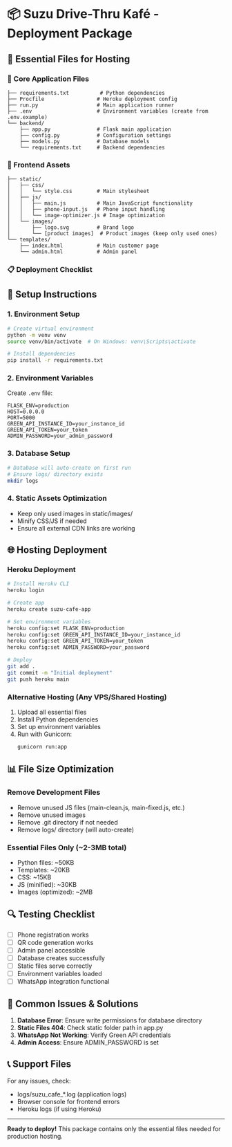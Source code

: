 # 📦 Suzu Drive-Thru Kafé - Deployment Package

## 🚀 Essential Files for Hosting

### 📁 Core Application Files
```
├── requirements.txt          # Python dependencies
├── Procfile                 # Heroku deployment config
├── run.py                   # Main application runner
├── .env                     # Environment variables (create from .env.example)
└── backend/
    ├── app.py               # Flask main application
    ├── config.py            # Configuration settings
    ├── models.py            # Database models
    └── requirements.txt     # Backend dependencies
```

### 🎨 Frontend Assets
```
├── static/
│   ├── css/
│   │   └── style.css        # Main stylesheet
│   ├── js/
│   │   ├── main.js          # Main JavaScript functionality
│   │   ├── phone-input.js   # Phone input handling
│   │   └── image-optimizer.js # Image optimization
│   └── images/
│       ├── logo.svg         # Brand logo
│       └── [product images]  # Product images (keep only used ones)
└── templates/
    ├── index.html           # Main customer page
    └── admin.html           # Admin panel
```

### 📋 Deployment Checklist

## 🔧 Setup Instructions

### 1. Environment Setup
```bash
# Create virtual environment
python -m venv venv
source venv/bin/activate  # On Windows: venv\Scripts\activate

# Install dependencies
pip install -r requirements.txt
```

### 2. Environment Variables
Create `.env` file:
```
FLASK_ENV=production
HOST=0.0.0.0
PORT=5000
GREEN_API_INSTANCE_ID=your_instance_id
GREEN_API_TOKEN=your_token
ADMIN_PASSWORD=your_admin_password
```

### 3. Database Setup
```bash
# Database will auto-create on first run
# Ensure logs/ directory exists
mkdir logs
```

### 4. Static Assets Optimization
- Keep only used images in static/images/
- Minify CSS/JS if needed
- Ensure all external CDN links are working

## 🌐 Hosting Deployment

### Heroku Deployment
```bash
# Install Heroku CLI
heroku login

# Create app
heroku create suzu-cafe-app

# Set environment variables
heroku config:set FLASK_ENV=production
heroku config:set GREEN_API_INSTANCE_ID=your_instance_id
heroku config:set GREEN_API_TOKEN=your_token
heroku config:set ADMIN_PASSWORD=your_password

# Deploy
git add .
git commit -m "Initial deployment"
git push heroku main
```

### Alternative Hosting (Any VPS/Shared Hosting)
1. Upload all essential files
2. Install Python dependencies
3. Set up environment variables
4. Run with Gunicorn:
   ```bash
   gunicorn run:app
   ```

## 📊 File Size Optimization

### Remove Development Files
- Remove unused JS files (main-clean.js, main-fixed.js, etc.)
- Remove unused images
- Remove .git directory if not needed
- Remove logs/ directory (will auto-create)

### Essential Files Only (~2-3MB total)
- Python files: ~50KB
- Templates: ~20KB
- CSS: ~15KB
- JS (minified): ~30KB
- Images (optimized): ~2MB

## 🔍 Testing Checklist

- [ ] Phone registration works
- [ ] QR code generation works
- [ ] Admin panel accessible
- [ ] Database creates successfully
- [ ] Static files serve correctly
- [ ] Environment variables loaded
- [ ] WhatsApp integration functional

## 🚨 Common Issues & Solutions

1. **Database Error**: Ensure write permissions for database directory
2. **Static Files 404**: Check static folder path in app.py
3. **WhatsApp Not Working**: Verify Green API credentials
4. **Admin Access**: Ensure ADMIN_PASSWORD is set

## 📞 Support Files

For any issues, check:
- logs/suzu_cafe_*.log (application logs)
- Browser console for frontend errors
- Heroku logs (if using Heroku)

---

**Ready to deploy!** This package contains only the essential files needed for production hosting.
